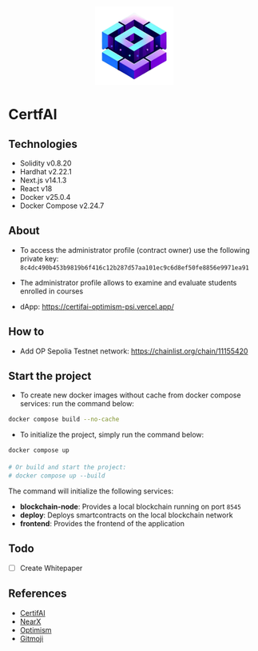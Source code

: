 <p align="center">
  <img src="frontend/public/images/logo.png" />
</p>

# CertfAI

## Technologies

- Solidity v0.8.20
- Hardhat v2.22.1
- Next.js v14.1.3
- React v18
- Docker v25.0.4
- Docker Compose v2.24.7

## About

- To access the administrator profile (contract owner) use the following private key: `8c4dc490b453b9819b6f416c12b287d57aa101ec9c6d8ef50fe8856e9971ea91`

- The administrator profile allows to examine and evaluate students enrolled in courses

- dApp: https://certifai-optimism-psi.vercel.app/

## How to

- Add OP Sepolia Testnet network: <https://chainlist.org/chain/11155420>


## Start the project

- To create new docker images without cache from docker compose services: run the command below:

```sh
docker compose build --no-cache
```

- To initialize the project, simply run the command below:

```sh
docker compose up

# Or build and start the project:
# docker compose up --build
```

The command will initialize the following services:

- **blockchain-node**: Provides a local blockchain running on port `8545`
- **deploy**: Deploys smartcontracts on the local blockchain network
- **frontend**: Provides the frontend of the application

## Todo

- [ ] Create Whitepaper

## References

- [CertifAI](https://certifai-optimism-psi.vercel.app)
- [NearX](https://nearx.com.br)
- [Optimism](https://www.optimism.io)
- [Gitmoji](https://github.com/carloscuesta/gitmoji)
